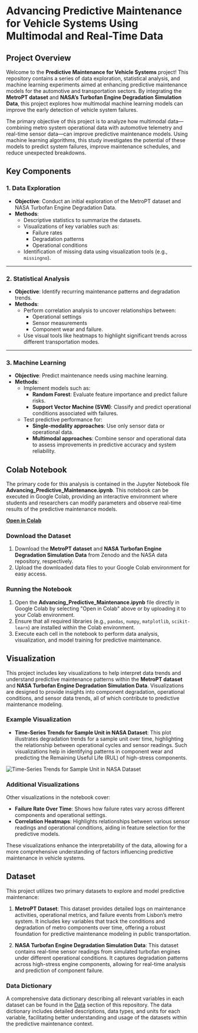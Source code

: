 # Advancing Predictive Maintenance for Vehicle Systems Using Multimodal and Real-Time Data

## Project Overview

Welcome to the **Predictive Maintenance for Vehicle Systems** project! This repository contains a series of data exploration, statistical analysis, and machine learning experiments aimed at enhancing predictive maintenance models for the automotive and transportation sectors. By integrating the **MetroPT dataset** and **NASA’s Turbofan Engine Degradation Simulation Data**, this project explores how multimodal machine learning models can improve the early detection of vehicle system failures.

The primary objective of this project is to analyze how multimodal data—combining metro system operational data with automotive telemetry and real-time sensor data—can improve predictive maintenance models. Using machine learning algorithms, this study investigates the potential of these models to predict system failures, improve maintenance schedules, and reduce unexpected breakdowns.

## Key Components

### 1. Data Exploration
- **Objective**: Conduct an initial exploration of the MetroPT dataset and NASA Turbofan Engine Degradation Data.
- **Methods**:
  - Descriptive statistics to summarize the datasets.
  - Visualizations of key variables such as:
    - Failure rates
    - Degradation patterns
    - Operational conditions
  - Identification of missing data using visualization tools (e.g., `missingno`).

---

### 2. Statistical Analysis
- **Objective**: Identify recurring maintenance patterns and degradation trends.
- **Methods**:
  - Perform correlation analysis to uncover relationships between:
    - Operational settings
    - Sensor measurements
    - Component wear and failure.
  - Use visual tools like heatmaps to highlight significant trends across different transportation modes.

---

### 3. Machine Learning
- **Objective**: Predict maintenance needs using machine learning.
- **Methods**:
  - Implement models such as:
    - **Random Forest**: Evaluate feature importance and predict failure risks.
    - **Support Vector Machine (SVM)**: Classify and predict operational conditions associated with failures.
  - Test predictive performance for:
    - **Single-modality approaches**: Use only sensor data or operational data.
    - **Multimodal approaches**: Combine sensor and operational data to assess improvements in predictive accuracy and system reliability.


## Colab Notebook

The primary code for this analysis is contained in the Jupyter Notebook file **Advancing_Predictive_Maintenance.ipynb**. This notebook can be executed in Google Colab, providing an interactive environment where students and researchers can modify parameters and observe real-time results of the predictive maintenance models.

[**Open in Colab**](https://colab.research.google.com/drive/1jFpqHdT2FzVdd1g5KstMsEbXj-PRv9R0)

### Download the Dataset

1. Download the **MetroPT dataset** and **NASA Turbofan Engine Degradation Simulation Data** from Zenodo and the NASA data repository, respectively.
2. Upload the downloaded data files to your Google Colab environment for easy access.

### Running the Notebook

1. Open the **Advancing_Predictive_Maintenance.ipynb** file directly in Google Colab by selecting "Open in Colab" above or by uploading it to your Colab environment.
2. Ensure that all required libraries (e.g., `pandas`, `numpy`, `matplotlib`, `scikit-learn`) are installed within the Colab environment.
3. Execute each cell in the notebook to perform data analysis, visualization, and model training for predictive maintenance.

## Visualization

This project includes key visualizations to help interpret data trends and understand predictive maintenance patterns within the **MetroPT dataset** and **NASA Turbofan Engine Degradation Simulation Data**. Visualizations are designed to provide insights into component degradation, operational conditions, and sensor data trends, all of which contribute to predictive maintenance modeling.

### Example Visualization
- **Time-Series Trends for Sample Unit in NASA Dataset**: This plot illustrates degradation trends for a sample unit over time, highlighting the relationship between operational cycles and sensor readings. Such visualizations help in identifying patterns in component wear and predicting the Remaining Useful Life (RUL) of high-stress components.

![Time-Series Trends for Sample Unit in NASA Dataset](Time-Series%20Trends%20for%20Sample%20Unit%20in%20NASA%20Dataset.JPG)

### Additional Visualizations
Other visualizations in the notebook cover:
- **Failure Rate Over Time**: Shows how failure rates vary across different components and operational settings.
- **Correlation Heatmaps**: Highlights relationships between various sensor readings and operational conditions, aiding in feature selection for the predictive models.

These visualizations enhance the interpretability of the data, allowing for a more comprehensive understanding of factors influencing predictive maintenance in vehicle systems.

## Dataset

This project utilizes two primary datasets to explore and model predictive maintenance:

1. **MetroPT Dataset**: This dataset provides detailed logs on maintenance activities, operational metrics, and failure events from Lisbon’s metro system. It includes key variables that track the conditions and degradation of metro components over time, offering a robust foundation for predictive maintenance modeling in public transportation.

2. **NASA Turbofan Engine Degradation Simulation Data**: This dataset contains real-time sensor readings from simulated turbofan engines under different operational conditions. It captures degradation patterns across high-stress engine components, allowing for real-time analysis and prediction of component failure.

### Data Dictionary
A comprehensive data dictionary describing all relevant variables in each dataset can be found in the [Data](https://github.com/STATS201-DKU-Autumn2024/Week3_Tangxu/tree/main/Data) section of this repository. The data dictionary includes detailed descriptions, data types, and units for each variable, facilitating better understanding and usage of the datasets within the predictive maintenance context.
